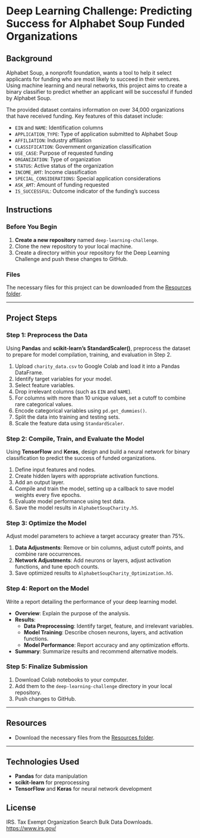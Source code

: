 # Deep Learning Challenge: Predicting Success for Alphabet Soup Funded Organizations

## Background

Alphabet Soup, a nonprofit foundation, wants a tool to help it select applicants for funding who are most likely to succeed in their ventures. Using machine learning and neural networks, this project aims to create a binary classifier to predict whether an applicant will be successful if funded by Alphabet Soup.

The provided dataset contains information on over 34,000 organizations that have received funding. Key features of this dataset include:

- `EIN` and `NAME`: Identification columns
- `APPLICATION_TYPE`: Type of application submitted to Alphabet Soup
- `AFFILIATION`: Industry affiliation
- `CLASSIFICATION`: Government organization classification
- `USE_CASE`: Purpose of requested funding
- `ORGANIZATION`: Type of organization
- `STATUS`: Active status of the organization
- `INCOME_AMT`: Income classification
- `SPECIAL_CONSIDERATIONS`: Special application considerations
- `ASK_AMT`: Amount of funding requested
- `IS_SUCCESSFUL`: Outcome indicator of the funding’s success

## Instructions

### Before You Begin
1. **Create a new repository** named `deep-learning-challenge`.
2. Clone the new repository to your local machine.
3. Create a directory within your repository for the Deep Learning Challenge and push these changes to GitHub.

### Files
The necessary files for this project can be downloaded from the [Resources folder](https://github.com/ElenaZ93/deep-learning-challenge/blob/f35e5f05e01079f49f2692c143f7af38488ec9e0/Resources/Starter_Code-checkpoint.ipynb).

---

## Project Steps

### Step 1: Preprocess the Data
Using **Pandas** and **scikit-learn’s StandardScaler()**, preprocess the dataset to prepare for model compilation, training, and evaluation in Step 2.

1. Upload `charity_data.csv` to Google Colab and load it into a Pandas DataFrame.
2. Identify target variables for your model.
3. Select feature variables.
4. Drop irrelevant columns (such as `EIN` and `NAME`).
5. For columns with more than 10 unique values, set a cutoff to combine rare categorical values.
6. Encode categorical variables using `pd.get_dummies()`.
7. Split the data into training and testing sets.
8. Scale the feature data using `StandardScaler`.

### Step 2: Compile, Train, and Evaluate the Model
Using **TensorFlow** and **Keras**, design and build a neural network for binary classification to predict the success of funded organizations.

1. Define input features and nodes.
2. Create hidden layers with appropriate activation functions.
3. Add an output layer.
4. Compile and train the model, setting up a callback to save model weights every five epochs.
5. Evaluate model performance using test data.
6. Save the model results in `AlphabetSoupCharity.h5`.

### Step 3: Optimize the Model
Adjust model parameters to achieve a target accuracy greater than 75%.

1. **Data Adjustments**: Remove or bin columns, adjust cutoff points, and combine rare occurrences.
2. **Network Adjustments**: Add neurons or layers, adjust activation functions, and tune epoch counts.
3. Save optimized results to `AlphabetSoupCharity_Optimization.h5`.

### Step 4: Report on the Model
Write a report detailing the performance of your deep learning model.

- **Overview**: Explain the purpose of the analysis.
- **Results**:
  - **Data Preprocessing**: Identify target, feature, and irrelevant variables.
  - **Model Training**: Describe chosen neurons, layers, and activation functions.
  - **Model Performance**: Report accuracy and any optimization efforts.
- **Summary**: Summarize results and recommend alternative models.

### Step 5: Finalize Submission
1. Download Colab notebooks to your computer.
2. Add them to the `deep-learning-challenge` directory in your local repository.
3. Push changes to GitHub.

---

## Resources
- Download the necessary files from the [Resources folder](https://github.com/ElenaZ93/deep-learning-challenge/blob/f35e5f05e01079f49f2692c143f7af38488ec9e0/Resources/Starter_Code-checkpoint.ipynb).

---

## Technologies Used
- **Pandas** for data manipulation
- **scikit-learn** for preprocessing
- **TensorFlow** and **Keras** for neural network development

## License
IRS. Tax Exempt Organization Search Bulk Data Downloads. https://www.irs.gov/
